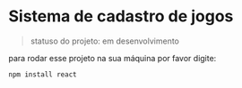 # Sistema de cadastro de jogos

> statuso do projeto: em desenvolvimento

para rodar esse projeto na sua máquina por favor digite:

```
npm install react
```
